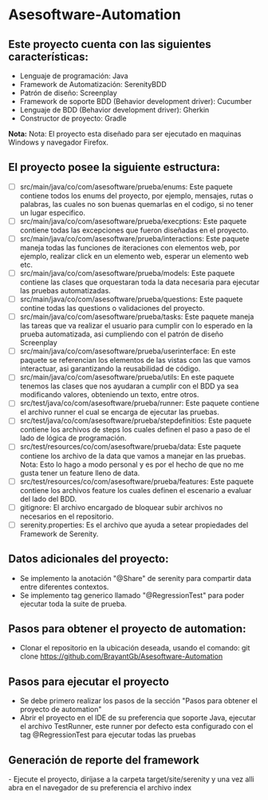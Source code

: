 # Asesoftware-Automation

<h2>Este proyecto cuenta con las siguientes características:</h2>

- Lenguaje de programación: Java
- Framework de Automatización: SerenityBDD
- Patrón de diseño: Screenplay
- Framework de soporte BDD (Behavior development driver): Cucumber
- Lenguaje de BDD (Behavior development driver): Gherkin
- Constructor de proyecto: Gradle

**Nota:** Nota: El proyecto esta diseñado para ser ejecutado en maquinas Windows y navegador Firefox.

<h2>El proyecto posee la siguiente estructura:</h2>

- [ ] src/main/java/co/com/asesoftware/prueba/enums: Este paquete contiene todos los enums del proyecto, por ejemplo, mensajes, rutas o palabras, las cuales no son buenas quemarlas en el codigo, si no tener un lugar especifico.
- [ ] src/main/java/co/com/asesoftware/prueba/execptions: Este paquete contiene todas las excepciones que fueron diseñadas en el proyecto.
- [ ] src/main/java/co/com/asesoftware/prueba/interactions: Este paquete maneja todas las funciones de iteraciones con elementos web, por ejemplo, realizar click en un elemento web, esperar un elemento web etc.
- [ ] src/main/java/co/com/asesoftware/prueba/models: Este paquete contiene las clases que orquestaran toda la data necesaria para ejecutar las pruebas automatizadas.
- [ ] src/main/java/co/com/asesoftware/prueba/questions: Este paquete contine todas las questions o validaciones del proyecto.
- [ ] src/main/java/co/com/asesoftware/prueba/tasks: Este paquete maneja las tareas que va realizar el usuario para cumplir con lo esperado en la prueba automatizada, asi cumpliendo con el patrón de diseño Screenplay
- [ ] src/main/java/co/com/asesoftware/prueba/userinterface: En este paquete se referencian los elementos de las vistas con las que vamos interactuar, asi garantizando la reusabilidad de código.
- [ ] src/main/java/co/com/asesoftware/prueba/utils: En este paquete tenemos las clases que nos ayudaran a cumplir con el BDD ya sea modificando valores, obteniendo un texto, entre otros.
- [ ] src/test/java/co/com/asesoftware/prueba/runner: Este paquete contiene el archivo runner el cual se encarga de ejecutar las pruebas.
- [ ] src/test/java/co/com/asesoftware/prueba/stepdefinitios: Este paquete contiene los archivos de steps los cuales definen el paso a paso de el lado de lógica de programación.
- [ ] src/test/resources/co/com/asesoftware/prueba/data: Este paquete contiene los archivo de la data que vamos a manejar en las pruebas. Nota: Esto lo hago a modo personal y es por el hecho de que no me gusta tener un feature lleno de data.
- [ ] src/test/resources/co/com/asesoftware/prueba/features: Este paquete contiene los archivos feature los cuales definen el escenario a evaluar del lado del BDD.
- [ ] gitignore: El archivo encargado de bloquear subir archivos no necesarios en el repositorio.
- [ ] serenity.properties: Es el archivo que ayuda a setear propiedades del Framework de Serenity.

<h2>Datos adicionales del proyecto:</h2>

- Se implemento la anotación "@Share" de serenity para compartir data entre diferentes contextos.
- Se implemento tag generico llamado "@RegressionTest" para poder ejecutar toda la suite de prueba.

<h2>Pasos para obtener el proyecto de automation:</h2>

- Clonar el repositorio en la ubicación deseada, usando el comando: git clone https://github.com/BrayantGb/Asesoftware-Automation

<h2>Pasos para ejecutar el proyecto</h2>

- Se debe primero realizar los pasos de la sección "Pasos para obtener el proyecto de automation"
- Abrir el proyecto en el IDE de su preferencia que soporte Java, ejecutar el archivo TestRunner, este runner por defecto esta configurado con el tag @RegressionTest para ejecutar todas las pruebas

<h2>Generación de reporte del framework</h2>
- Ejecute el proyecto, diríjase a la carpeta target/site/serenity y una vez alli abra en el navegador de su preferencia el archivo index